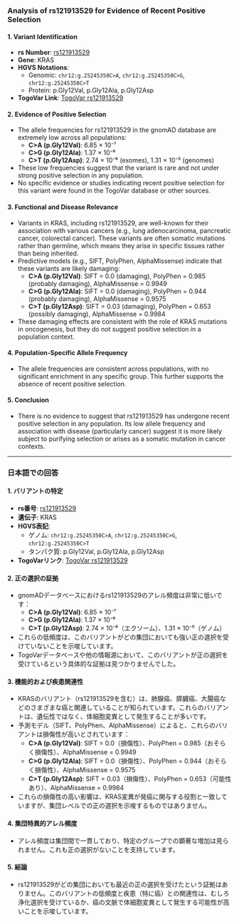### Analysis of rs121913529 for Evidence of Recent Positive Selection

#### 1. **Variant Identification**
   - **rs Number**: [rs121913529](https://identifiers.org/dbsnp/rs121913529)
   - **Gene**: KRAS
   - **HGVS Notations**:
     - Genomic: `chr12:g.25245350C>A`, `chr12:g.25245350C>G`, `chr12:g.25245350C>T`
     - Protein: p.Gly12Val, p.Gly12Ala, p.Gly12Asp
   - **TogoVar Link**: [TogoVar rs121913529](https://togovar.org/variant/rs121913529)

#### 2. **Evidence of Positive Selection**
   - The allele frequencies for rs121913529 in the gnomAD database are extremely low across all populations:
     - **C>A (p.Gly12Val)**: 6.85 × 10⁻⁷
     - **C>G (p.Gly12Ala)**: 1.37 × 10⁻⁶
     - **C>T (p.Gly12Asp)**: 2.74 × 10⁻⁶ (exomes), 1.31 × 10⁻⁵ (genomes)
   - These low frequencies suggest that the variant is rare and not under strong positive selection in any population.
   - No specific evidence or studies indicating recent positive selection for this variant were found in the TogoVar database or other sources.

#### 3. **Functional and Disease Relevance**
   - Variants in KRAS, including rs121913529, are well-known for their association with various cancers (e.g., lung adenocarcinoma, pancreatic cancer, colorectal cancer). These variants are often somatic mutations rather than germline, which means they arise in specific tissues rather than being inherited.
   - Predictive models (e.g., SIFT, PolyPhen, AlphaMissense) indicate that these variants are likely damaging:
     - **C>A (p.Gly12Val)**: SIFT = 0.0 (damaging), PolyPhen = 0.985 (probably damaging), AlphaMissense = 0.9949
     - **C>G (p.Gly12Ala)**: SIFT = 0.0 (damaging), PolyPhen = 0.944 (probably damaging), AlphaMissense = 0.9575
     - **C>T (p.Gly12Asp)**: SIFT = 0.03 (damaging), PolyPhen = 0.653 (possibly damaging), AlphaMissense = 0.9984
   - These damaging effects are consistent with the role of KRAS mutations in oncogenesis, but they do not suggest positive selection in a population context.

#### 4. **Population-Specific Allele Frequency**
   - The allele frequencies are consistent across populations, with no significant enrichment in any specific group. This further supports the absence of recent positive selection.

#### 5. **Conclusion**
   - There is no evidence to suggest that rs121913529 has undergone recent positive selection in any population. Its low allele frequency and association with disease (particularly cancer) suggest it is more likely subject to purifying selection or arises as a somatic mutation in cancer contexts.

---

### 日本語での回答

#### 1. **バリアントの特定**
   - **rs番号**: [rs121913529](https://identifiers.org/dbsnp/rs121913529)
   - **遺伝子**: KRAS
   - **HGVS表記**:
     - ゲノム: `chr12:g.25245350C>A`, `chr12:g.25245350C>G`, `chr12:g.25245350C>T`
     - タンパク質: p.Gly12Val, p.Gly12Ala, p.Gly12Asp
   - **TogoVarリンク**: [TogoVar rs121913529](https://togovar.org/variant/rs121913529)

#### 2. **正の選択の証拠**
   - gnomADデータベースにおけるrs121913529のアレル頻度は非常に低いです：
     - **C>A (p.Gly12Val)**: 6.85 × 10⁻⁷
     - **C>G (p.Gly12Ala)**: 1.37 × 10⁻⁶
     - **C>T (p.Gly12Asp)**: 2.74 × 10⁻⁶（エクソーム）、1.31 × 10⁻⁵（ゲノム）
   - これらの低頻度は、このバリアントがどの集団においても強い正の選択を受けていないことを示唆しています。
   - TogoVarデータベースや他の情報源において、このバリアントが正の選択を受けているという具体的な証拠は見つかりませんでした。

#### 3. **機能的および疾患関連性**
   - KRASのバリアント（rs121913529を含む）は、肺腺癌、膵臓癌、大腸癌などのさまざまな癌と関連していることが知られています。これらのバリアントは、遺伝性ではなく、体細胞変異として発生することが多いです。
   - 予測モデル（SIFT、PolyPhen、AlphaMissense）によると、これらのバリアントは損傷性が高いとされています：
     - **C>A (p.Gly12Val)**: SIFT = 0.0（損傷性）、PolyPhen = 0.985（おそらく損傷性）、AlphaMissense = 0.9949
     - **C>G (p.Gly12Ala)**: SIFT = 0.0（損傷性）、PolyPhen = 0.944（おそらく損傷性）、AlphaMissense = 0.9575
     - **C>T (p.Gly12Asp)**: SIFT = 0.03（損傷性）、PolyPhen = 0.653（可能性あり）、AlphaMissense = 0.9984
   - これらの損傷性の高い影響は、KRAS変異が発癌に関与する役割と一致していますが、集団レベルでの正の選択を示唆するものではありません。

#### 4. **集団特異的アレル頻度**
   - アレル頻度は集団間で一貫しており、特定のグループでの顕著な増加は見られません。これも正の選択がないことを支持しています。

#### 5. **結論**
   - rs121913529がどの集団においても最近の正の選択を受けたという証拠はありません。このバリアントの低頻度と疾患（特に癌）との関連性は、むしろ浄化選択を受けているか、癌の文脈で体細胞変異として発生する可能性が高いことを示唆しています。